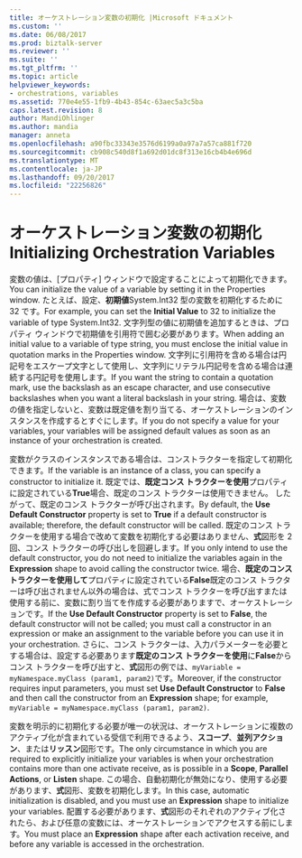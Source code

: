 ```yaml
---
title: オーケストレーション変数の初期化 |Microsoft ドキュメント
ms.custom: ''
ms.date: 06/08/2017
ms.prod: biztalk-server
ms.reviewer: ''
ms.suite: ''
ms.tgt_pltfrm: ''
ms.topic: article
helpviewer_keywords:
- orchestrations, variables
ms.assetid: 770e4e55-1fb9-4b43-854c-63aec5a3c5ba
caps.latest.revision: 8
author: MandiOhlinger
ms.author: mandia
manager: anneta
ms.openlocfilehash: a90fbc33343e3576d6199a0a97a7a57ca881f720
ms.sourcegitcommit: cb908c540d8f1a692d01dc8f313e16cb4b4e696d
ms.translationtype: MT
ms.contentlocale: ja-JP
ms.lasthandoff: 09/20/2017
ms.locfileid: "22256826"
---
```

# <a name="initializing-orchestration-variables"></a><span data-ttu-id="255ab-102">オーケストレーション変数の初期化</span><span class="sxs-lookup"><span data-stu-id="255ab-102">Initializing Orchestration Variables</span></span>
<span data-ttu-id="255ab-103">変数の値は、[プロパティ] ウィンドウで設定することによって初期化できます。</span><span class="sxs-lookup"><span data-stu-id="255ab-103">You can initialize the value of a variable by setting it in the Properties window.</span></span> <span data-ttu-id="255ab-104">たとえば、設定、**初期値**System.Int32 型の変数を初期化するために 32 です。</span><span class="sxs-lookup"><span data-stu-id="255ab-104">For example, you can set the **Initial Value** to 32 to initialize the variable of type System.Int32.</span></span> <span data-ttu-id="255ab-105">文字列型の値に初期値を追加するときは、プロパティ ウィンドウで初期値を引用符で囲む必要があります。</span><span class="sxs-lookup"><span data-stu-id="255ab-105">When adding an initial value to a variable of type string, you must enclose the initial value in quotation marks in the Properties window.</span></span> <span data-ttu-id="255ab-106">文字列に引用符を含める場合は円記号をエスケープ文字として使用し、文字列にリテラル円記号を含める場合は連続する円記号を使用します。</span><span class="sxs-lookup"><span data-stu-id="255ab-106">If you want the string to contain a quotation mark, use the backslash as an escape character, and use consecutive backslashes when you want a literal backslash in your string.</span></span> <span data-ttu-id="255ab-107">場合は、変数の値を指定しないと、変数は既定値を割り当てる、オーケストレーションのインスタンスを作成するとすぐにします。</span><span class="sxs-lookup"><span data-stu-id="255ab-107">If you do not specify a value for your variables, your variables will be assigned default values as soon as an instance of your orchestration is created.</span></span>  
  
 <span data-ttu-id="255ab-108">変数がクラスのインスタンスである場合は、コンストラクターを指定して初期化できます。</span><span class="sxs-lookup"><span data-stu-id="255ab-108">If the variable is an instance of a class, you can specify a constructor to initialize it.</span></span> <span data-ttu-id="255ab-109">既定では、**既定コンス トラクターを使用**プロパティに設定されている**True**場合、既定のコンス トラクターは使用できません。 したがって、既定のコンス トラクターが呼び出されます。</span><span class="sxs-lookup"><span data-stu-id="255ab-109">By default, the **Use Default Constructor** property is set to **True** if a default constructor is available; therefore, the default constructor will be called.</span></span> <span data-ttu-id="255ab-110">既定のコンス トラクターを使用する場合で改めて変数を初期化する必要はありません、**式**図形を 2 回、コンス トラクターの呼び出しを回避します。</span><span class="sxs-lookup"><span data-stu-id="255ab-110">If you only intend to use the default constructor, you do not need to initialize the variables again in the **Expression** shape to avoid calling the constructor twice.</span></span> <span data-ttu-id="255ab-111">場合、**既定のコンス トラクターを使用して**プロパティに設定されている**False**既定のコンス トラクターは呼び出されません以外の場合は、式でコンス トラクターを呼び出すまたは使用する前に、変数に割り当てを作成する必要がありますで、オーケストレーションです。</span><span class="sxs-lookup"><span data-stu-id="255ab-111">If the **Use Default Constructor** property is set to **False**, the default constructor will not be called; you must call a constructor in an expression or make an assignment to the variable before you can use it in your orchestration.</span></span> <span data-ttu-id="255ab-112">さらに、コンス トラクターは、入力パラメーターを必要とする場合は、設定する必要あります**既定のコンス トラクターを使用**に**False**からコンス トラクターを呼び出すと、**式**図形の例では、`myVariable = myNamespace.myClass (param1, param2)`です。</span><span class="sxs-lookup"><span data-stu-id="255ab-112">Moreover, if the constructor requires input parameters, you must set **Use Default Constructor** to **False** and then call the constructor from an **Expression** shape; for example, `myVariable = myNamespace.myClass (param1, param2)`.</span></span>  
  
 <span data-ttu-id="255ab-113">変数を明示的に初期化する必要が唯一の状況は、オーケストレーションに複数のアクティブ化が含まれている受信で利用できるよう、**スコープ**、**並列アクション**、または**リッスン**図形です。</span><span class="sxs-lookup"><span data-stu-id="255ab-113">The only circumstance in which you are required to explicitly initialize your variables is when your orchestration contains more than one activate receive, as is possible in a **Scope**, **Parallel Actions**, or **Listen** shape.</span></span> <span data-ttu-id="255ab-114">この場合、自動初期化が無効になり、使用する必要があります、**式**図形、変数を初期化します。</span><span class="sxs-lookup"><span data-stu-id="255ab-114">In this case, automatic initialization is disabled, and you must use an **Expression** shape to initialize your variables.</span></span> <span data-ttu-id="255ab-115">配置する必要があります、**式**図形のそれぞれのアクティブ化されたら、および任意の変数には、オーケストレーションでアクセスする前にします。</span><span class="sxs-lookup"><span data-stu-id="255ab-115">You must place an **Expression** shape after each activation receive, and before any variable is accessed in the orchestration.</span></span>